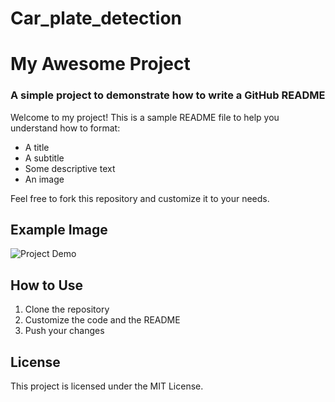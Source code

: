 # Car_plate_detection
# My Awesome Project
### A simple project to demonstrate how to write a GitHub README

Welcome to my project! This is a sample README file to help you understand how to format:

- A title
- A subtitle
- Some descriptive text
- An image

Feel free to fork this repository and customize it to your needs.

## Example Image

![Project Demo](https://via.placeholder.com/600x300.png?text=Demo+Image)

## How to Use

1. Clone the repository
2. Customize the code and the README
3. Push your changes

## License

This project is licensed under the MIT License.
